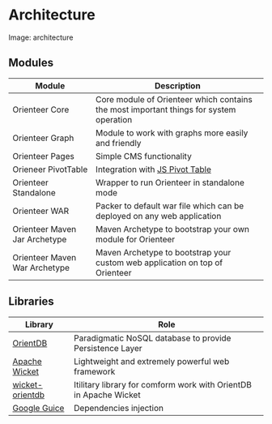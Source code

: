 # Architecture

Image: architecture


## Modules

| Module | Description |
| -- | -- |
| Orienteer Core | Core module of Orienteer which contains the most important things for system operation |
| Orienteer Graph | Module to work with graphs more easily and friendly|
| Orienteer Pages | Simple CMS functionality|
| Orieneer PivotTable | Integration with [JS Pivot Table](http://nicolas.kruchten.com/pivottable/examples/)|
| Orienteer Standalone | Wrapper to run Orienteer in standalone mode|
| Orienteer WAR | Packer to default war file which can be deployed on any web application|
| Orienteer Maven Jar Archetype | Maven Archetype to bootstrap your own module for Orienteer|
| Orienteer Maven War Archetype | Maven Archetype to bootstrap your custom web application on top of Orienteer|


## Libraries

| Library| Role |
| -- | -- |
| [OrientDB](https://github.com/orientechnologies/orientdb) | Paradigmatic NoSQL database to provide Persistence Layer |
| [Apache Wicket](http://wicket.apache.org/) | Lightweight and extremely powerful web framework |
| [wicket-orientdb](https://github.com/OrienteerDW/wicket-orientdb) | Itilitary library for comform work with OrientDB in Apache Wicket |
| [Google Guice](https://github.com/google/guice) | Dependencies injection | 

